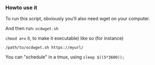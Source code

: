 ### Howto use it

To run this script, obviously you'll also need wget on your computer.

And then run:
`ocdwget.sh` 

`chmod a+x` it, to make it executable) like so (for instance)

``/path/to/ocdwget.sh https://myurl/``

 You can "schedule" in a tmux, using ``sleep $((5*3600));``
